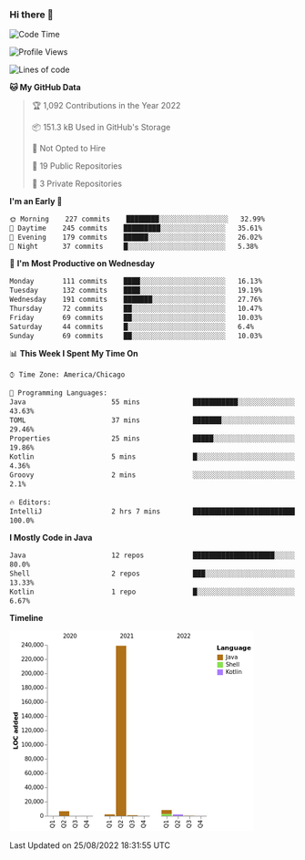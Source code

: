 ### Hi there 👋


<!--START_SECTION:waka-->
![Code Time](http://img.shields.io/badge/Code%20Time-2%2C465%20hrs%2053%20mins-blue)

![Profile Views](http://img.shields.io/badge/Profile%20Views-1-blue)

![Lines of code](https://img.shields.io/badge/From%20Hello%20World%20I%27ve%20Written-259%20Thousand%20lines%20of%20code-blue)

**🐱 My GitHub Data** 

> 🏆 1,092 Contributions in the Year 2022
 > 
> 📦 151.3 kB Used in GitHub's Storage 
 > 
> 🚫 Not Opted to Hire
 > 
> 📜 19 Public Repositories 
 > 
> 🔑 3 Private Repositories  
 > 
**I'm an Early 🐤** 

```text
🌞 Morning    227 commits    ████████░░░░░░░░░░░░░░░░░   32.99% 
🌆 Daytime    245 commits    █████████░░░░░░░░░░░░░░░░   35.61% 
🌃 Evening    179 commits    ██████░░░░░░░░░░░░░░░░░░░   26.02% 
🌙 Night      37 commits     █░░░░░░░░░░░░░░░░░░░░░░░░   5.38%

```
📅 **I'm Most Productive on Wednesday** 

```text
Monday       111 commits    ████░░░░░░░░░░░░░░░░░░░░░   16.13% 
Tuesday      132 commits    ████░░░░░░░░░░░░░░░░░░░░░   19.19% 
Wednesday    191 commits    ███████░░░░░░░░░░░░░░░░░░   27.76% 
Thursday     72 commits     ██░░░░░░░░░░░░░░░░░░░░░░░   10.47% 
Friday       69 commits     ██░░░░░░░░░░░░░░░░░░░░░░░   10.03% 
Saturday     44 commits     █░░░░░░░░░░░░░░░░░░░░░░░░   6.4% 
Sunday       69 commits     ██░░░░░░░░░░░░░░░░░░░░░░░   10.03%

```


📊 **This Week I Spent My Time On** 

```text
⌚︎ Time Zone: America/Chicago

💬 Programming Languages: 
Java                     55 mins             ███████████░░░░░░░░░░░░░░   43.63% 
TOML                     37 mins             ███████░░░░░░░░░░░░░░░░░░   29.46% 
Properties               25 mins             █████░░░░░░░░░░░░░░░░░░░░   19.86% 
Kotlin                   5 mins              █░░░░░░░░░░░░░░░░░░░░░░░░   4.36% 
Groovy                   2 mins              ░░░░░░░░░░░░░░░░░░░░░░░░░   2.1%

🔥 Editors: 
IntelliJ                 2 hrs 7 mins        █████████████████████████   100.0%

```

**I Mostly Code in Java** 

```text
Java                     12 repos            ████████████████████░░░░░   80.0% 
Shell                    2 repos             ███░░░░░░░░░░░░░░░░░░░░░░   13.33% 
Kotlin                   1 repo              █░░░░░░░░░░░░░░░░░░░░░░░░   6.67%

```


**Timeline**

![Chart not found](https://raw.githubusercontent.com/powercasgamer/powercasgamer/master/charts/bar_graph.png) 


 Last Updated on 25/08/2022 18:31:55 UTC
<!--END_SECTION:waka-->
